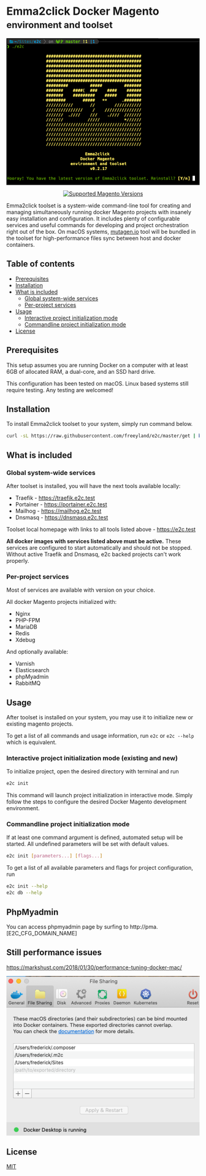 # Emma2click Docker Magento <br><small>environment and toolset</small>

<p align="center"><img src="assets/images/install.png" width="600" align="center" alt="Emma2click Docker Magento environment and toolset" /></p>

<p align="center">
  <a href="https://github.com/magento/magento2" target="_blank"><img src="https://img.shields.io/badge/magento-2.X-brightgreen.svg?logo=magento&longCache=true&style=for-the-badge&logoColor=white" alt="Supported Magento Versions" /></a>
  
</p>

Emma2click toolset is a system-wide command-line tool for creating and managing simultaneously running docker Magento projects with insanely easy installation and configuration. It includes plenty of configurable services and useful commands for developing and project orchestration right out of the box. On macOS systems, [mutagen.io](https://mutagen.io) tool will be bundled in the toolset for high-performance files sync between host and docker containers.

## Table of contents

- [Prerequisites](#prerequisites)
- [Installation](#installation)
- [What is included](#what-is-included)
    - [Global system-wide services](#global-system-wide-services)
    - [Per-project services](#per-project-services)
- [Usage](#usage)
    - [Interactive project initialization mode](#interactive-project-initialization-mode)
    - [Commandline project initialization mode](#commandline-project-initialization-mode)
- [License](#license)

## Prerequisites

This setup assumes you are running Docker on a computer with at least 6GB of allocated RAM, a dual-core, and an SSD hard drive. 
 
This configuration has been tested on macOS. Linux based systems still require testing. Any testing are welcomed!

## Installation

To install Emma2click toolset to your system, simply run command below.

```bash
curl -sL https://raw.githubusercontent.com/freeyland/e2c/master/get | bash
```

## What is included

### Global system-wide services 

After toolset is installed, you will have the next tools available locally:

- Traefik - <a href="https://traefik.e2c.test" target="_blank">https://traefik.e2c.test</a>
- Portainer - <a href="https://portainer.e2c.test" target="_blank">https://portainer.e2c.test</a>
- Mailhog - <a href="https://mailhog.e2c.test" target="_blank">https://mailhog.e2c.test</a>
- Dnsmasq - <a href="https://dnsmasq.e2c.test" target="_blank">https://dnsmasq.e2c.test</a>

Toolset local homepage with links to all tools listed above - <a href="https://e2c.test" target="_blank">https://e2c.test</a>

**All docker images with services listed above must be active.** These services are configured to start automatically and should not be stopped. Without active Traefik and Dnsmasq, e2c backed projects can't work properly.  

### Per-project services

Most of services are available with version on your choice.

All docker Magento projects initialized with: 

- Nginx
- PHP-FPM
- MariaDB
- Redis
- Xdebug

And optionally available:

- Varnish
- Elasticsearch
- phpMyadmin
- RabbitMQ 

## Usage

After toolset is installed on your system, you may use it to initialize new or existing magento projects.

To get a list of all commands and usage information, run ```e2c``` or ```e2c --help``` which is equivalent.

### Interactive project initialization mode (existing and new)

To initialize project, open the desired directory with terminal and run

```bash
e2c init
```

This command will launch project initialization in interactive mode. Simply follow the steps to configure the desired Docker Magento development environment.

### Commandline project initialization mode

If at least one command argument is defined, automated setup will be started. All undefined parameters will be set with default values.

```bash
e2c init [parameters...] [flags...]
```

To get a list of all available parameters and flags for project configuration, run 

```bash
e2c init --help
e2c db --help
```

## PhpMyadmin

You can access phpmyadmin page by surfing to http://pma.[E2C_CFG_DOMAIN_NAME]

## Still performance issues

https://markshust.com/2018/01/30/performance-tuning-docker-mac/

<p align="center"><img src="assets/images/docker-settings.png" width="600" align="center" alt="Docker settings" /></p>


## License

[MIT](LICENSE)
